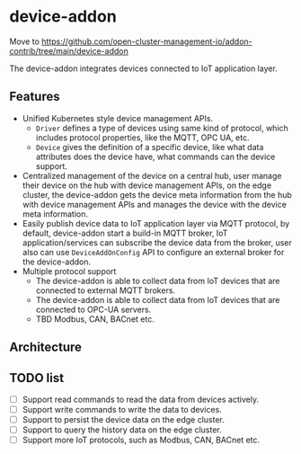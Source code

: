 # device-addon

Move to https://github.com/open-cluster-management-io/addon-contrib/tree/main/device-addon

The device-addon integrates devices connected to IoT application layer.

## Features

- Unified Kubernetes style device management APIs.
    - `Driver` defines a type of devices using same kind of protocol, which includes protocol properties, like the MQTT, OPC UA, etc.
    - `Device` gives the definition of a specific device, like what data attributes does the device have, what commands can the device support.
- Centralized management of the device on a central hub, user manage their device on the hub with device management APIs, on the edge cluster, the device-addon gets the device meta information from the hub with device management APIs and manages the device with the device meta information.
- Easily publish device data to IoT application layer via MQTT protocol, by default, device-addon start a build-in MQTT broker, IoT application/services can subscribe the device data from the broker, user also can use `DeviceAddOnConfig` API to configure an external broker for the device-addon.
- Multiple protocol support
    - The device-addon is able to collect data from IoT devices that are connected to external MQTT brokers.
    - The device-addon is able to collect data from IoT devices that are connected to OPC-UA servers.
    - TBD Modbus, CAN, BACnet etc.

## Architecture

## TODO list

- [ ] Support read commands to read the data from devices actively.
- [ ] Support write commands to write the data to devices.
- [ ] Support to persist the device data on the edge cluster.
- [ ] Support to query the history data on the edge cluster.
- [ ] Support more IoT protocols, such as Modbus, CAN, BACnet etc.
